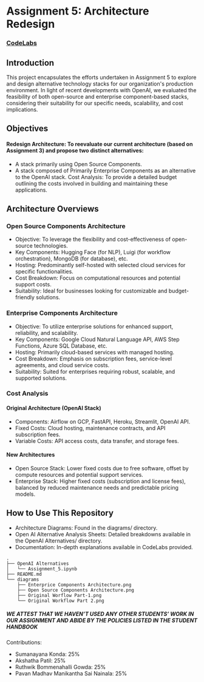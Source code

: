 # Assignment 5: Architecture Redesign

### [CodeLabs](https://codelabs-preview.appspot.com/?file_id=1bxapYTqsC3TdIR0k2GHEqTF970M0YiDTwSU_bMdk3Wk#0)

## Introduction
This project encapsulates the efforts undertaken in Assignment 5 to explore and design alternative technology stacks for our organization's production environment. In light of recent developments with OpenAI, we evaluated the feasibility of both open-source and enterprise component-based stacks, considering their suitability for our specific needs, scalability, and cost implications.

## Objectives

#### Redesign Architecture: To reevaluate our current architecture (based on Assignment 3) and propose two distinct alternatives:

- A stack primarily using Open Source Components.
- A stack composed of Primarily Enterprise Components as an alternative to the OpenAI stack.
Cost Analysis: To provide a detailed budget outlining the costs involved in building and maintaining these applications.

## Architecture Overviews

### Open Source Components Architecture
- Objective: To leverage the flexibility and cost-effectiveness of open-source technologies.
- Key Components: Hugging Face (for NLP), Luigi (for workflow orchestration), MongoDB (for database), etc.
- Hosting: Predominantly self-hosted with selected cloud services for specific functionalities.
- Cost Breakdown: Focus on computational resources and potential support costs.
- Suitability: Ideal for businesses looking for customizable and budget-friendly solutions.

### Enterprise Components Architecture
- Objective: To utilize enterprise solutions for enhanced support, reliability, and scalability.
- Key Components: Google Cloud Natural Language API, AWS Step Functions, Azure SQL Database, etc.
- Hosting: Primarily cloud-based services with managed hosting.
- Cost Breakdown: Emphasis on subscription fees, service-level agreements, and cloud service costs.
- Suitability: Suited for enterprises requiring robust, scalable, and supported solutions.
  
### Cost Analysis
#### Original Architecture (OpenAI Stack)
- Components: Airflow on GCP, FastAPI, Heroku, Streamlit, OpenAI API.
- Fixed Costs: Cloud hosting, maintenance contracts, and API subscription fees.
- Variable Costs: API access costs, data transfer, and storage fees.

#### New Architectures
- Open Source Stack: Lower fixed costs due to free software, offset by compute resources and potential support services.
- Enterprise Stack: Higher fixed costs (subscription and license fees), balanced by reduced maintenance needs and predictable pricing models.

## How to Use This Repository
- Architecture Diagrams: Found in the diagrams/ directory.
- Open AI Alternative Analysis Sheets: Detailed breakdowns available in the OpenAI Alternatives/ directory.
- Documentation: In-depth explanations available in CodeLabs provided.

```
.
├── OpenAI Alternatives
│   └── Assignment_5.ipynb
├── README.md
└── diagrams
    ├── Enterprice Components Architecture.png
    ├── Open Source Components Architecture.png
    ├── Original Worflow Part-1.png
    └── Original Workflow Part 2.png
```

##### WE ATTEST THAT WE HAVEN’T USED ANY OTHER STUDENTS’ WORK IN OUR ASSIGNMENT AND ABIDE BY THE POLICIES LISTED IN THE STUDENT HANDBOOK

Contributions:
- Sumanayana Konda: 25%
- Akshatha Patil: 25%
- Ruthwik Bommenahalli Gowda: 25%
- Pavan Madhav Manikantha Sai Nainala: 25%


